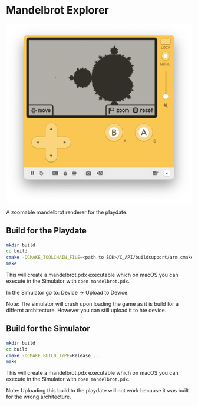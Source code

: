 # Mandelbrot Explorer
![Screenshot](screenshot.png)

A zoomable mandelbrot renderer for the playdate.

## Build for the Playdate

```bash
mkdir build
cd build
cmake -DCMAKE_TOOLCHAIN_FILE=<path to SDK>/C_API/buildsupport/arm.cmake -DCMAKE_BUILD_TYPE=Release ..
make
```

This will create a mandelbrot.pdx executable which on macOS you can execute in 
the Simulator with `open mandelbrot.pdx`.

In the Simulator go to: Device -> Upload to Device.

Note: The simulator will crash upon loading the game as it is build for a 
differnt architecture. However you can still upload it to hte device.

## Build for the Simulator

```bash
mkdir build
cd build
cmake -DCMAKE_BUILD_TYPE=Release ..
make
```

This will create a mandelbrot.pdx executable which on macOS you can execute in 
the Simulator with `open mandelbrot.pdx`.

Note: Uploading this build to the playdate will not work because it was built
for the wrong architecture.